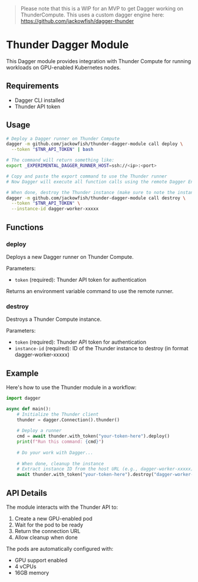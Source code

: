 > Please note that this is a WIP for an MVP to get Dagger working on ThunderCompute. This uses a custom dagger engine here: https://github.com/jackowfish/dagger-thunder

# Thunder Dagger Module

This Dagger module provides integration with Thunder Compute for running workloads on GPU-enabled Kubernetes nodes.

## Requirements

- Dagger CLI installed
- Thunder API token

## Usage

```bash
# Deploy a Dagger runner on Thunder Compute
dagger -m github.com/jackowfish/thunder-dagger-module call deploy \
  --token "$TNR_API_TOKEN" | bash

# The command will return something like:
export _EXPERIMENTAL_DAGGER_RUNNER_HOST=ssh://<ip>:<port>

# Copy and paste the export command to use the Thunder runner
# Now Dagger will execute all function calls using the remote Dagger Engine on Thunder

# When done, destroy the Thunder instance (make sure to note the instance ID from the URL)
dagger -m github.com/jackowfish/thunder-dagger-module call destroy \
  --token "$TNR_API_TOKEN" \
  --instance-id dagger-worker-xxxxx
```

## Functions

### deploy

Deploys a new Dagger runner on Thunder Compute.

Parameters:
- `token` (required): Thunder API token for authentication

Returns an environment variable command to use the remote runner.

### destroy

Destroys a Thunder Compute instance.

Parameters:
- `token` (required): Thunder API token for authentication
- `instance-id` (required): ID of the Thunder instance to destroy (in format dagger-worker-xxxxx)

## Example

Here's how to use the Thunder module in a workflow:

```python
import dagger

async def main():
    # Initialize the Thunder client
    thunder = dagger.Connection().thunder()
    
    # Deploy a runner
    cmd = await thunder.with_token("your-token-here").deploy()
    print(f"Run this command: {cmd}")
    
    # Do your work with Dagger...
    
    # When done, cleanup the instance
    # Extract instance ID from the host URL (e.g., dagger-worker-xxxxx)
    await thunder.with_token("your-token-here").destroy("dagger-worker-xxxxx")

```

## API Details

The module interacts with the Thunder API to:
1. Create a new GPU-enabled pod
2. Wait for the pod to be ready
3. Return the connection URL
4. Allow cleanup when done

The pods are automatically configured with:
- GPU support enabled
- 4 vCPUs
- 16GB memory
